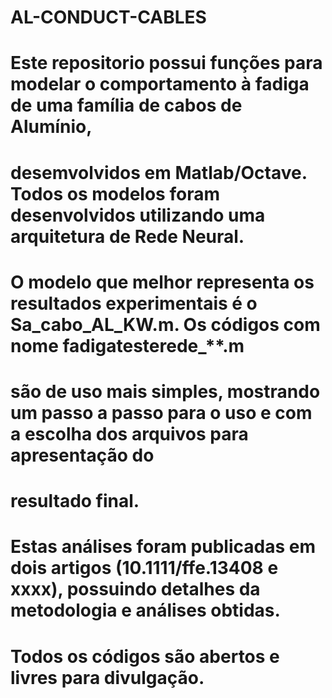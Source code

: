 # AL-CONDUCT-CABLES

# Este repositorio possui funções para modelar o comportamento à fadiga de uma família de cabos de Alumínio,
# desemvolvidos em Matlab/Octave. Todos os modelos foram desenvolvidos utilizando uma arquitetura de Rede Neural.
# O modelo que melhor representa os resultados experimentais é o Sa_cabo_AL_KW.m. Os códigos com nome fadigatesterede_**.m
# são de uso mais simples, mostrando um passo a passo para o uso e com a escolha dos arquivos para apresentação do
# resultado final.

# Estas análises foram publicadas em dois artigos (10.1111/ffe.13408 e xxxx), possuindo detalhes da metodologia e análises obtidas.

# Todos os códigos são abertos e livres para divulgação.
